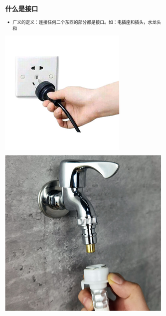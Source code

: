 ## 什么是接口

- 广义的定义：连接任何二个东西的部分都是接口。如：电插座和插头，水龙头和

![输入图片说明](assets/12457685.jpg)

![输入图片说明](assets/30119482.jfif)